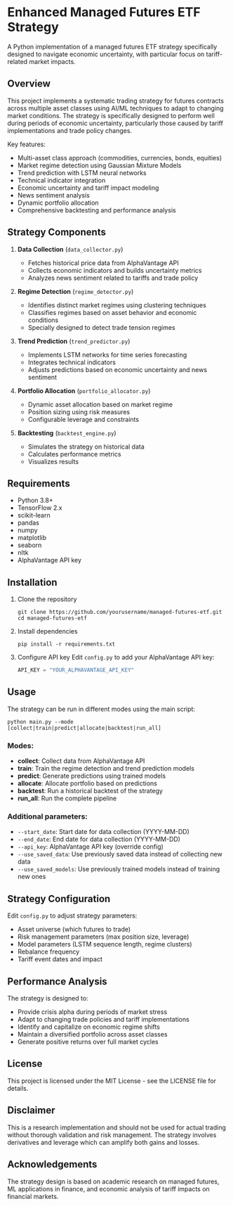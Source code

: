 # Enhanced Managed Futures ETF Strategy

A Python implementation of a managed futures ETF strategy specifically designed to navigate economic uncertainty, with particular focus on tariff-related market impacts.

## Overview

This project implements a systematic trading strategy for futures contracts across multiple asset classes using AI/ML techniques to adapt to changing market conditions. The strategy is specifically designed to perform well during periods of economic uncertainty, particularly those caused by tariff implementations and trade policy changes.

Key features:
- Multi-asset class approach (commodities, currencies, bonds, equities)
- Market regime detection using Gaussian Mixture Models
- Trend prediction with LSTM neural networks
- Technical indicator integration
- Economic uncertainty and tariff impact modeling
- News sentiment analysis
- Dynamic portfolio allocation
- Comprehensive backtesting and performance analysis

## Strategy Components

1. **Data Collection** (`data_collector.py`)
   - Fetches historical price data from AlphaVantage API
   - Collects economic indicators and builds uncertainty metrics
   - Analyzes news sentiment related to tariffs and trade policy

2. **Regime Detection** (`regime_detector.py`)
   - Identifies distinct market regimes using clustering techniques
   - Classifies regimes based on asset behavior and economic conditions
   - Specially designed to detect trade tension regimes

3. **Trend Prediction** (`trend_predictor.py`)
   - Implements LSTM networks for time series forecasting
   - Integrates technical indicators
   - Adjusts predictions based on economic uncertainty and news sentiment

4. **Portfolio Allocation** (`portfolio_allocator.py`)
   - Dynamic asset allocation based on market regime
   - Position sizing using risk measures
   - Configurable leverage and constraints

5. **Backtesting** (`backtest_engine.py`)
   - Simulates the strategy on historical data
   - Calculates performance metrics
   - Visualizes results

## Requirements

- Python 3.8+
- TensorFlow 2.x
- scikit-learn
- pandas
- numpy
- matplotlib
- seaborn
- nltk
- AlphaVantage API key

## Installation

1. Clone the repository
   ```
   git clone https://github.com/yourusername/managed-futures-etf.git
   cd managed-futures-etf
   ```

2. Install dependencies
   ```
   pip install -r requirements.txt
   ```

3. Configure API key
   Edit `config.py` to add your AlphaVantage API key:
   ```python
   API_KEY = "YOUR_ALPHAVANTAGE_API_KEY"
   ```

## Usage

The strategy can be run in different modes using the main script:

```
python main.py --mode [collect|train|predict|allocate|backtest|run_all]
```

### Modes:

- **collect**: Collect data from AlphaVantage API
- **train**: Train the regime detection and trend prediction models
- **predict**: Generate predictions using trained models
- **allocate**: Allocate portfolio based on predictions
- **backtest**: Run a historical backtest of the strategy
- **run_all**: Run the complete pipeline

### Additional parameters:

- `--start_date`: Start date for data collection (YYYY-MM-DD)
- `--end_date`: End date for data collection (YYYY-MM-DD)
- `--api_key`: AlphaVantage API key (override config)
- `--use_saved_data`: Use previously saved data instead of collecting new data
- `--use_saved_models`: Use previously trained models instead of training new ones

## Strategy Configuration

Edit `config.py` to adjust strategy parameters:

- Asset universe (which futures to trade)
- Risk management parameters (max position size, leverage)
- Model parameters (LSTM sequence length, regime clusters)
- Rebalance frequency
- Tariff event dates and impact

## Performance Analysis

The strategy is designed to:

- Provide crisis alpha during periods of market stress
- Adapt to changing trade policies and tariff implementations
- Identify and capitalize on economic regime shifts
- Maintain a diversified portfolio across asset classes
- Generate positive returns over full market cycles

## License

This project is licensed under the MIT License - see the LICENSE file for details.

## Disclaimer

This is a research implementation and should not be used for actual trading without thorough validation and risk management. The strategy involves derivatives and leverage which can amplify both gains and losses.

## Acknowledgements

The strategy design is based on academic research on managed futures, ML applications in finance, and economic analysis of tariff impacts on financial markets.